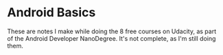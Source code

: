 # Android Basics
These are notes I make while doing the 8 free courses on Udacity, as part of the Android Developer NanoDegree.
It's not complete, as I'm still doing them.
